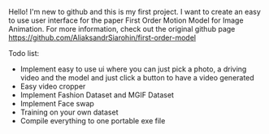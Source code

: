 Hello! I'm new to github and this is my first project. I want to create an easy to use user interface for the paper First Order Motion Model for Image Animation. For more information, check out the original github page https://github.com/AliaksandrSiarohin/first-order-model

Todo list:
- Implement easy to use ui where you can just pick a photo, a driving video and the model and just click a button to have a video generated
- Easy video cropper 
- Implement Fashion Dataset and MGIF Dataset
- Implement Face swap
- Training on your own dataset
- Compile everything to one portable exe file
